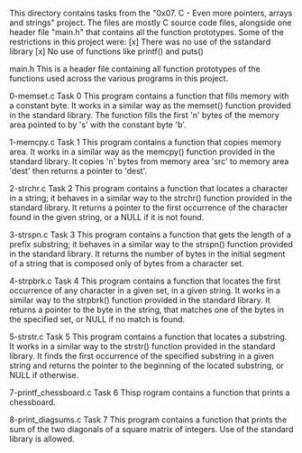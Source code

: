 This directory contains tasks from the "0x07. C - Even more pointers, arrays and strings" project.
The files are mostly C source code files, alongside one header file "main.h" that contains all the function prototypes.
Some of the restrictions in this project were:
[x] There was no use of the sstandard library
[x] No use of functions like printf() and puts()


main.h
This is a header file containing all function prototypes of the functions used across the various programs in this project.

0-memset.c
Task 0
This program contains a function that fills memory with a constant byte. It works in a similar way as the memset() function provided in the standard library.
The function fills the first 'n' bytes of the memory area pointed to by 's' with the constant byte 'b'.

1-memcpy.c
Task 1
This program contains a function that copies memory area. It works in a similar way as the memcpy() function provided in the standard library.
It copies 'n' bytes from memory area 'src' to memory area 'dest' then returns a pointer to 'dest'.

2-strchr.c
Task 2
This program contains a function that locates a character in a string; it behaves in a similar way to the strchr() function provided in the standard library.
It returns a pointer to the first occurrence of the character found in the given string, or a NULL if it is not found.

3-strspn.c
Task 3
This program contains a function that gets the length of a prefix substring; it behaves in a similar way to the strspn() function provided in the standard library.
It returns the number of bytes in the initial segment of a string that is composed only of bytes from a character set.

4-strpbrk.c
Task 4
This program contains a function that locates the first occurrence of any character in a given set, in a given string. It works in a similar way to the strpbrk() function provided in the standard library.
It returns a pointer to the byte in the string, that matches one of the bytes in the specified set, or NULL if no match is found.

5-strstr.c
Task 5
This program contains a function that locates a substring. It works in a similar way to the strstr() function provided in the standard library.
It finds the first occurrence of the specified substring in a given string and returns the pointer to the beginning of the located substring, or NULL if otherwise.

7-printf_chessboard.c
Task 6
Thisp rogram contains a function that prints a chessboard.

8-print_diagsums.c
Task 7
This program contains a function that prints the sum of the two diagonals of a square matrix of integers.
Use of the standard library is allowed.
